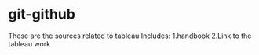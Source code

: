 # git-github
These are the sources related to tableau 
Includes:
1.handbook
2.Link to the tableau work
